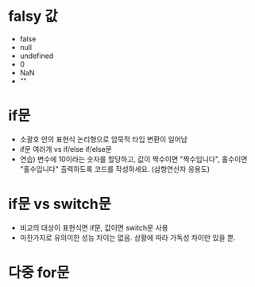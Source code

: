 # falsy 값

- false
- null
- undefined
- 0
- NaN
- ""

# if문

- 소괄호 안의 표현식 논리형으로 암묵적 타입 변환이 일어남
- if문 여러개 vs if/else if/else문
- 연습) 변수에 10이라는 숫자를 할당하고, 값이 짝수이면 "짝수입니다", 홀수이면 "홀수입니다" 출력하도록 코드를 작성하세요. (삼항연산자 응용도)

# if문 vs switch문

- 비교의 대상이 표현식면 if문, 값이면 switch문 사용
- 마찬가지로 유의미한 성능 차이는 없음. 상황에 따라 가독성 차이만 있을 뿐.

# 다중 for문
